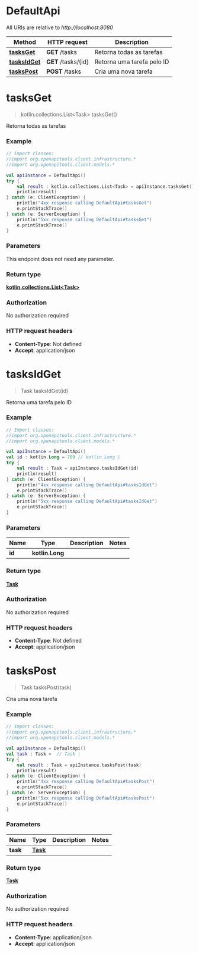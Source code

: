 # DefaultApi

All URIs are relative to *http://localhost:8080*

Method | HTTP request | Description
------------- | ------------- | -------------
[**tasksGet**](DefaultApi.md#tasksGet) | **GET** /tasks | Retorna todas as tarefas
[**tasksIdGet**](DefaultApi.md#tasksIdGet) | **GET** /tasks/{id} | Retorna uma tarefa pelo ID
[**tasksPost**](DefaultApi.md#tasksPost) | **POST** /tasks | Cria uma nova tarefa


<a name="tasksGet"></a>
# **tasksGet**
> kotlin.collections.List&lt;Task&gt; tasksGet()

Retorna todas as tarefas

### Example
```kotlin
// Import classes:
//import org.openapitools.client.infrastructure.*
//import org.openapitools.client.models.*

val apiInstance = DefaultApi()
try {
    val result : kotlin.collections.List<Task> = apiInstance.tasksGet()
    println(result)
} catch (e: ClientException) {
    println("4xx response calling DefaultApi#tasksGet")
    e.printStackTrace()
} catch (e: ServerException) {
    println("5xx response calling DefaultApi#tasksGet")
    e.printStackTrace()
}
```

### Parameters
This endpoint does not need any parameter.

### Return type

[**kotlin.collections.List&lt;Task&gt;**](Task.md)

### Authorization

No authorization required

### HTTP request headers

 - **Content-Type**: Not defined
 - **Accept**: application/json

<a name="tasksIdGet"></a>
# **tasksIdGet**
> Task tasksIdGet(id)

Retorna uma tarefa pelo ID

### Example
```kotlin
// Import classes:
//import org.openapitools.client.infrastructure.*
//import org.openapitools.client.models.*

val apiInstance = DefaultApi()
val id : kotlin.Long = 789 // kotlin.Long | 
try {
    val result : Task = apiInstance.tasksIdGet(id)
    println(result)
} catch (e: ClientException) {
    println("4xx response calling DefaultApi#tasksIdGet")
    e.printStackTrace()
} catch (e: ServerException) {
    println("5xx response calling DefaultApi#tasksIdGet")
    e.printStackTrace()
}
```

### Parameters

Name | Type | Description  | Notes
------------- | ------------- | ------------- | -------------
 **id** | **kotlin.Long**|  |

### Return type

[**Task**](Task.md)

### Authorization

No authorization required

### HTTP request headers

 - **Content-Type**: Not defined
 - **Accept**: application/json

<a name="tasksPost"></a>
# **tasksPost**
> Task tasksPost(task)

Cria uma nova tarefa

### Example
```kotlin
// Import classes:
//import org.openapitools.client.infrastructure.*
//import org.openapitools.client.models.*

val apiInstance = DefaultApi()
val task : Task =  // Task | 
try {
    val result : Task = apiInstance.tasksPost(task)
    println(result)
} catch (e: ClientException) {
    println("4xx response calling DefaultApi#tasksPost")
    e.printStackTrace()
} catch (e: ServerException) {
    println("5xx response calling DefaultApi#tasksPost")
    e.printStackTrace()
}
```

### Parameters

Name | Type | Description  | Notes
------------- | ------------- | ------------- | -------------
 **task** | [**Task**](Task.md)|  |

### Return type

[**Task**](Task.md)

### Authorization

No authorization required

### HTTP request headers

 - **Content-Type**: application/json
 - **Accept**: application/json

